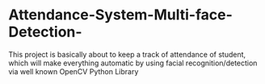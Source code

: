 # Attendance-System-Multi-face-Detection-
This project is basically about to keep a track of attendance of student, which will make everything automatic by using facial recognition/detection via well known OpenCV Python Library
